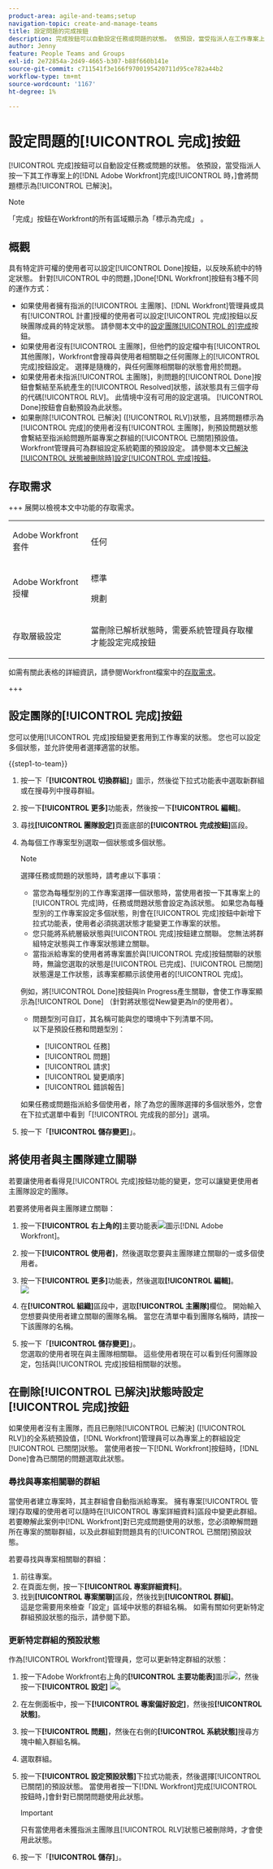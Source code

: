 ```yaml
---
product-area: agile-and-teams;setup
navigation-topic: create-and-manage-teams
title: 設定問題的完成按鈕
description: 完成按鈕可以自動設定任務或問題的狀態。 依預設，當受指派人在工作專案上按一下「完成」時，Adobe Workfront會將問題標示為「已解決」。
author: Jenny
feature: People Teams and Groups
exl-id: 2e72854a-2d49-4665-b307-b88f660b141e
source-git-commit: c711541f3e166f9700195420711d95ce782a44b2
workflow-type: tm+mt
source-wordcount: '1167'
ht-degree: 1%

---
```


# 設定問題的[!UICONTROL 完成]按鈕

[!UICONTROL 完成]按鈕可以自動設定任務或問題的狀態。 依預設，當受指派人按一下其工作專案上的[!DNL Adobe Workfront]完成[!UICONTROL 時，]會將問題標示為[!UICONTROL 已解決]。

>[!NOTE]
>
>「完成」按鈕在Workfront的所有區域顯示為「標示為完成」 。

## 概觀

具有特定許可權的使用者可以設定[!UICONTROL Done]按鈕，以反映系統中的特定狀態。 針對[!UICONTROL 中的問題，]Done[!DNL Workfront]按鈕有3種不同的運作方式：

* 如果使用者擁有指派的[!UICONTROL 主團隊]、[!DNL Workfront]管理員或具有[!UICONTROL 計畫]授權的使用者可以設定[!UICONTROL 完成]按鈕以反映團隊成員的特定狀態。 請參閱本文中的[設定團隊[!UICONTROL 的]完成](#configure-the-uicontrol-done-button-for-a-team)按鈕。
* 如果使用者沒有[!UICONTROL 主團隊]，但他們的設定檔中有[!UICONTROL 其他團隊]，Workfront會搜尋與使用者相關聯之任何團隊上的[!UICONTROL 完成]按鈕設定。 選擇是隨機的，與任何團隊相關聯的狀態會用於問題。
* 如果使用者未指派[!UICONTROL 主團隊]，則問題的[!UICONTROL Done]按鈕會繫結至系統產生的[!UICONTROL Resolved]狀態，該狀態具有三個字母的代碼[!UICONTROL RLV]。 此情境中沒有可用的設定選項。 [!UICONTROL Done]按鈕會自動預設為此狀態。
* 如果刪除[!UICONTROL 已解決] ([!UICONTROL RLV])狀態，且將問題標示為[!UICONTROL 完成]的使用者沒有[!UICONTROL 主團隊]，則預設問題狀態會繫結至指派給問題所屬專案之群組的[!UICONTROL 已關閉]預設值。 Workfront管理員可為群組設定系統範圍的預設設定。 請參閱本文[已解決[!UICONTROL 狀態被刪除時]設定[!UICONTROL 完成]按鈕](#configure-the-uicontrol-done-button-when-the-uicontrol-resolved-status-has-been-deleted)。

## 存取需求

+++ 展開以檢視本文中功能的存取需求。

<table style="table-layout:auto"> 
 <col> 
 <col> 
 <tbody> 
  <tr data-mc-conditions=""> 
   <td role="rowheader"> <p>Adobe Workfront套件</p> </td> 
   <td>任何</td> 
  </tr> 
  <tr> 
   <td role="rowheader">Adobe Workfront授權</td> 
   <td>
   <p>標準</p>
   <p>規劃</p></td>
  </tr> 
  <tr data-mc-conditions=""> 
   <td role="rowheader">存取層級設定</td> 
   <td> <p>當刪除已解析狀態時，需要系統管理員存取權才能設定完成按鈕</p> </td> 
  </tr> 
 </tbody> 
</table>

如需有關此表格的詳細資訊，請參閱Workfront檔案中的[存取需求](/help/quicksilver/administration-and-setup/add-users/access-levels-and-object-permissions/access-level-requirements-in-documentation.md)。

+++

## 設定團隊的[!UICONTROL 完成]按鈕

您可以使用[!UICONTROL 完成]按鈕變更套用到工作專案的狀態。 您也可以設定多個狀態，並允許使用者選擇適當的狀態。

{{step1-to-team}}

1. 按一下「**[!UICONTROL 切換群組]**」圖示，然後從下拉式功能表中選取新群組或在搜尋列中搜尋群組。
1. 按一下&#x200B;**[!UICONTROL 更多]**&#x200B;功能表，然後按一下&#x200B;**[!UICONTROL 編輯]**。
1. 尋找&#x200B;**[!UICONTROL 團隊設定]**&#x200B;頁面底部的&#x200B;**[!UICONTROL 完成按鈕]**&#x200B;區段。

1. 為每個工作專案型別選取一個狀態或多個狀態。

   >[!NOTE]
   >
   >選擇任務或問題的狀態時，請考慮以下事項：
   >
   >* 當您為每種型別的工作專案選擇一個狀態時，當使用者按一下其專案上的[!UICONTROL 完成]時，任務或問題狀態會設定為該狀態。 如果您為每種型別的工作專案設定多個狀態，則會在[!UICONTROL 完成]按鈕中新增下拉式功能表，使用者必須挑選狀態才能變更工作專案的狀態。
   >* 您只能將系統層級狀態與[!UICONTROL 完成]按鈕建立關聯。 您無法將群組特定狀態與工作專案狀態建立關聯。
   >* 當指派給專案的使用者將專案置於與[!UICONTROL 完成]按鈕關聯的狀態時，無論您選取的狀態是[!UICONTROL 已完成]、[!UICONTROL 已關閉]狀態還是工作狀態，該專案都顯示該使用者的[!UICONTROL 完成]。
   >   
   >   
   >  例如，將[!UICONTROL Done]按鈕與In Progress產生關聯，會使工作專案顯示為[!UICONTROL Done] （針對將狀態從New變更為In的使用者）。
   >   
   >* 問題型別可自訂，其名稱可能與您的環境中下列清單不同。\
   >  以下是預設任務和問題型別：
   >     
   >   * [!UICONTROL 任務]
   >   * [!UICONTROL 問題]
   >   * [!UICONTROL 請求]
   >   * [!UICONTROL 變更順序]
   >   * [!UICONTROL 錯誤報告]

   如果任務或問題指派給多個使用者，除了為您的團隊選擇的多個狀態外，您會在下拉式選單中看到「[!UICONTROL 完成我的部分]」選項。

1. 按一下「**[!UICONTROL 儲存變更]**」。

## 將使用者與主團隊建立關聯

若要讓使用者看得見[!UICONTROL 完成]按鈕功能的變更，您可以讓變更使用者主團隊設定的團隊。

若要將使用者與主團隊建立關聯：

1. 按一下&#x200B;**[!UICONTROL 右上角的]**&#x200B;主要功能表![](assets/main-menu-icon.png)圖示[!DNL Adobe Workfront]。

1. 按一下&#x200B;**[!UICONTROL 使用者]**，然後選取您要與主團隊建立關聯的一或多個使用者。
1. 按一下&#x200B;**[!UICONTROL 更多]**&#x200B;功能表，然後選取&#x200B;**[!UICONTROL 編輯]**。\
   ![](assets/user-settings-nwe-350x291.png)

1. 在&#x200B;**[!UICONTROL 組織]**&#x200B;區段中，選取&#x200B;**[!UICONTROL 主團隊]**&#x200B;欄位。 開始輸入您想要與使用者建立關聯的團隊名稱。 當您在清單中看到團隊名稱時，請按一下該團隊的名稱。

1. 按一下「**[!UICONTROL 儲存變更]**」。\
   您選取的使用者現在與主團隊相關聯。
這些使用者現在可以看到任何團隊設定，包括與[!UICONTROL 完成]按鈕相關聯的狀態。

## 在刪除[!UICONTROL 已解決]狀態時設定[!UICONTROL 完成]按鈕

如果使用者沒有主團隊，而且已刪除[!UICONTROL 已解決] ([!UICONTROL RLV])的全系統預設值，[!DNL Workfront]管理員可以為專案上的群組設定[!UICONTROL 已關閉]狀態。 當使用者按一下[!DNL Workfront]按鈕時，[!DNL Done]會為已關閉的問題選取此狀態。

### 尋找與專案相關聯的群組

當使用者建立專案時，其主群組會自動指派給專案。 擁有專案[!UICONTROL 管理]存取權的使用者可以隨時在[!UICONTROL 專案詳細資料]區段中變更此群組。 若要瞭解此案例中[!DNL Workfront]對已完成問題使用的狀態，您必須瞭解問題所在專案的關聯群組，以及此群組對問題具有的[!UICONTROL 已關閉]預設狀態。

若要尋找與專案相關聯的群組：

1. 前往專案。
1. 在頁面左側，按一下&#x200B;**[!UICONTROL 專案詳細資料]**。
1. 找到&#x200B;**[!UICONTROL 專案關聯]**&#x200B;區段，然後找到&#x200B;**[!UICONTROL 群組]**。\
   這是您需要用來檢查「設定」區域中狀態的群組名稱。 如需有關如何更新特定群組預設狀態的指示，請參閱下節。

### 更新特定群組的預設狀態

作為[!UICONTROL Workfront]管理員，您可以更新特定群組的狀態：

1. 按一下Adobe Workfront右上角的&#x200B;**[!UICONTROL 主要功能表]**&#x200B;圖示![](assets/main-menu-icon.png)，然後按一下&#x200B;**[!UICONTROL 設定]** ![](assets/gear-icon-settings.png)。
1. 在左側面板中，按一下&#x200B;**[!UICONTROL 專案偏好設定]**，然後按&#x200B;**[!UICONTROL 狀態]**。

1. 按一下&#x200B;**[!UICONTROL 問題]**，然後在右側的&#x200B;**[!UICONTROL 系統狀態]**&#x200B;搜尋方塊中輸入群組名稱。

1. 選取群組。
1. 按一下&#x200B;**[!UICONTROL 設定預設狀態]**&#x200B;下拉式功能表，然後選擇[!UICONTROL 已關閉]的預設狀態。 當使用者按一下[!DNL Workfront]完成[!UICONTROL 按鈕時，]會針對已關閉問題使用此狀態。

   >[!IMPORTANT]
   >
   >只有當使用者未獲指派主團隊且[!UICONTROL RLV]狀態已被刪除時，才會使用此狀態。

1. 按一下「**[!UICONTROL 儲存]**」。
